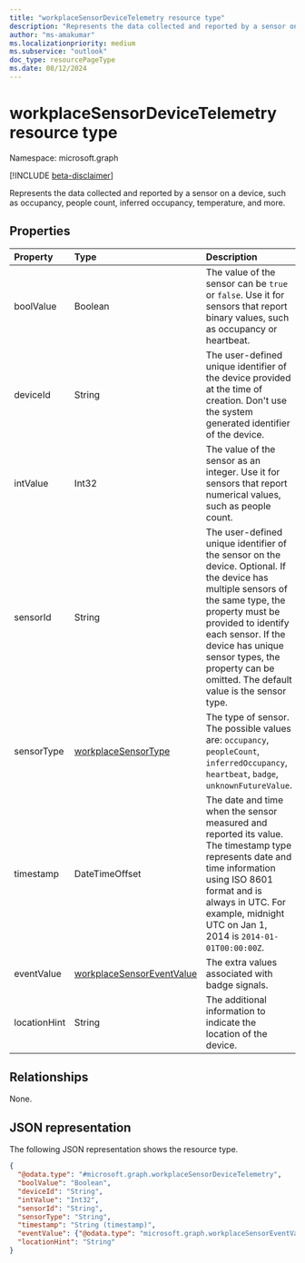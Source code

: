 ```yaml
---
title: "workplaceSensorDeviceTelemetry resource type"
description: "Represents the data collected and reported by a sensor on a device, such as occupancy, people count, inferred occupancy, temperature, and more."
author: "ms-amakumar"
ms.localizationpriority: medium
ms.subservice: "outlook"
doc_type: resourcePageType
ms.date: 08/12/2024
---
```


# workplaceSensorDeviceTelemetry resource type

Namespace: microsoft.graph

[!INCLUDE [beta-disclaimer](../../includes/beta-disclaimer.md)]

Represents the data collected and reported by a sensor on a device, such as occupancy, people count, inferred occupancy, temperature, and more.

## Properties

|Property|Type|Description|
|:---|:---|:---|
|boolValue|Boolean|The value of the sensor can be `true` or `false`. Use it for sensors that report binary values, such as occupancy or heartbeat.|
|deviceId|String|The user-defined unique identifier of the device provided at the time of creation. Don't use the system generated identifier of the device.|
|intValue|Int32|The value of the sensor as an integer. Use it for sensors that report numerical values, such as people count. |
|sensorId|String|The user-defined unique identifier of the sensor on the device. Optional. If the device has multiple sensors of the same type, the property must be provided to identify each sensor. If the device has unique sensor types, the property can be omitted. The default value is the sensor type.|
|sensorType|[workplaceSensorType](../resources/workplacesensor.md#workplacesensortype-values)| The type of sensor. The possible values are: `occupancy`, `peopleCount`, `inferredOccupancy`, `heartbeat`, `badge`, `unknownFutureValue`.|
|timestamp|DateTimeOffset|The date and time when the sensor measured and reported its value. The timestamp type represents date and time information using ISO 8601 format and is always in UTC. For example, midnight UTC on Jan 1, 2014 is `2014-01-01T00:00:00Z`. |
|eventValue| [workplaceSensorEventValue](../resources/workplacesensoreventvalue.md)| The extra values associated with badge signals. |
|locationHint|String|The additional information to indicate the location of the device. |

## Relationships

None.

## JSON representation

The following JSON representation shows the resource type.

<!-- {
  "blockType": "resource",
  "@odata.type": "microsoft.graph.workplaceSensorDeviceTelemetry"
}
-->
``` json
{
  "@odata.type": "#microsoft.graph.workplaceSensorDeviceTelemetry",
  "boolValue": "Boolean",
  "deviceId": "String",
  "intValue": "Int32",
  "sensorId": "String",
  "sensorType": "String",
  "timestamp": "String (timestamp)",
  "eventValue": {"@odata.type": "microsoft.graph.workplaceSensorEventValue"},
  "locationHint": "String"
}
```
